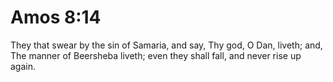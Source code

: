 # Amos 8:14

They that swear by the sin of Samaria, and say, Thy god, O Dan, liveth; and, The manner of Beersheba liveth; even they shall fall, and never rise up again.
